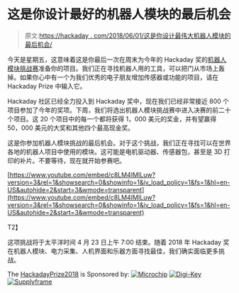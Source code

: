 # 这是你设计最好的机器人模块的最后机会

> 原文:[https://hackaday . com/2018/06/01/这是你设计最伟大机器人模块的最后机会/](https://hackaday.com/2018/06/01/this-is-your-last-chance-to-design-the-greatest-robotics-modules/)

今天是星期五，这意味着这是你最后一次在周末为今年的 Hackaday 奖的[机器人模块挑战赛](https://hackaday.io/prize/details#two)准备你的项目。我们正在寻找机器人用的工具，可以把门从市场上轰掉。如果你心中有一个为我们优秀的电子朋友增加传感器或功能的项目，请在 Hackaday Prize 中输入它。

Hackaday 社区已经全力投入到 Hackaday 奖中，现在我们已经非常接近 800 个项目参加了今年的奖项。下周，我们将选出机器人模块挑战赛中进入决赛的前二十个项目。这 20 个项目中的每一个都将获得 1，000 美元的奖金，并有望赢得 50，000 美元的大奖和其他四个最高现金奖。

这是你参加机器人模块挑战的最后机会。对于这个挑战，我们正在寻找可以在世界各地的机器人项目中使用的模块。这可能是电机驱动器、传感器包，甚至是 3D 打印的补片。不要等待，现在就开始参赛吧。

 [https://www.youtube.com/embed/c8LM4IMILuw?version=3&rel=1&showsearch=0&showinfo=1&iv_load_policy=1&fs=1&hl=en-US&autohide=2&start=3&wmode=transparent](https://www.youtube.com/embed/c8LM4IMILuw?version=3&rel=1&showsearch=0&showinfo=1&iv_load_policy=1&fs=1&hl=en-US&autohide=2&start=3&wmode=transparent)

T2】

这项挑战将于太平洋时间 4 月 23 日上午 7:00 结束。随着 2018 年 Hackaday 奖在机器人模块、电力采集、人机界面和乐器方面寻找最佳，我们确实面临更多挑战。

The [HackadayPrize2018](https://hackaday.io/prize) is Sponsored by: [![Microchip](../Images/20eb9d92b47da4c15177567c02a65727.png)](https://hackaday.io/microchip)  [![Digi-Key](../Images/451cc9c9dd3307f9cc00715f8e9632e5.png)](https://hackaday.io/digikey)  [![Supplyframe](../Images/2d012d9fc9c7873688699aeadb4742d2.png)](https://supplyframe.com/)